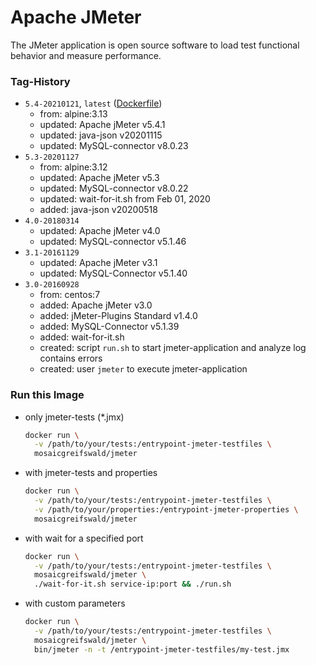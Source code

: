# Apache JMeter
The JMeter application is open source software to load test functional behavior and measure performance.

### Tag-History
* `5.4-20210121`, `latest` ([Dockerfile](https://github.com/mosaic-hgw/jMeter/blob/master/Dockerfile))
  - from:     alpine:3.13
  - updated:  Apache jMeter v5.4.1
  - updated:  java-json v20201115
  - updated:  MySQL-connector v8.0.23
* `5.3-20201127`
  - from:     alpine:3.12
  - updated:  Apache jMeter v5.3
  - updated:  MySQL-connector v8.0.22
  - updated:  wait-for-it.sh from Feb 01, 2020
  - added:    java-json v20200518
* `4.0-20180314`
  - updated:  Apache jMeter v4.0
  - updated:  MySQL-connector v5.1.46
* `3.1-20161129`
  - updated:  Apache jMeter v3.1
  - updated:  MySQL-Connector v5.1.40
* `3.0-20160928`
  - from:     centos:7
  - added:    Apache jMeter v3.0
  - added:    jMeter-Plugins Standard v1.4.0
  - added:    MySQL-Connector v5.1.39
  - added:    wait-for-it.sh
  - created:  script `run.sh` to start jmeter-application and analyze log contains errors
  - created:  user `jmeter` to execute jmeter-application

### Run this Image
* only jmeter-tests (*.jmx)
  ```sh
  docker run \
    -v /path/to/your/tests:/entrypoint-jmeter-testfiles \
    mosaicgreifswald/jmeter
  ```

* with jmeter-tests and properties
  ```sh
  docker run \
    -v /path/to/your/tests:/entrypoint-jmeter-testfiles \
    -v /path/to/your/properties:/entrypoint-jmeter-properties \
    mosaicgreifswald/jmeter
  ```

* with wait for a specified port
  ```sh
  docker run \
    -v /path/to/your/tests:/entrypoint-jmeter-testfiles \
    mosaicgreifswald/jmeter \
    ./wait-for-it.sh service-ip:port && ./run.sh
  ```

* with custom parameters
  ```sh
  docker run \
    -v /path/to/your/tests:/entrypoint-jmeter-testfiles \
    mosaicgreifswald/jmeter \
    bin/jmeter -n -t /entrypoint-jmeter-testfiles/my-test.jmx
  ```
